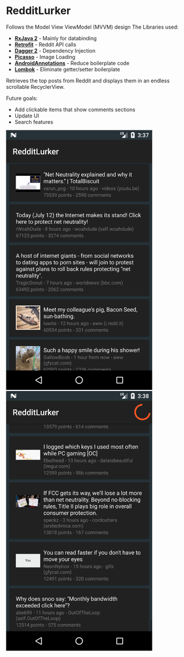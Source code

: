 # RedditLurker
Follows the Model View ViewModel (MVVM) design 
The Libraries used:
- **[RxJava 2](https://github.com/ReactiveX/RxJava)** - Mainly for databinding
- **[Retrofit](http://square.github.io/retrofit/)** - Reddit API calls
- **[Dagger 2](https://google.github.io/dagger/)** - Dependency Injection
- **[Picasso](http://square.github.io/picasso/)** - Image Loading
- **[AndroidAnnotations](http://androidannotations.org/)** - Reduce boilerplate code
- **[Lombok](https://projectlombok.org/setup/android)** - Eliminate getter/setter boilerplate
  
Retrieves the top posts from Reddit and displays them in an endless scrollable RecyclerView.

Future goals:
- Add clickable items that show comments sections
- Update UI
- Search features

<img src="https://github.com/zbartholomew/PersonalProjects/blob/master/RedditLurker/images/RedditLurker.png" width="400"> <img src="https://github.com/zbartholomew/PersonalProjects/blob/master/RedditLurker/images/Loading.png" width="400">
